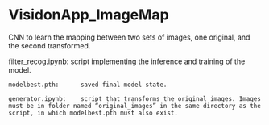# VisidonApp_ImageMap
CNN to learn the mapping between two sets of images, one original, and the second transformed.

 filter_recog.ipynb: 	script implementing the inference and training of the model.
 
	modelbest.pth: 		saved final model state.
 
	generator.ipynb:	script that transforms the original images. Images must be in folder named “original_images” in the same directory as the script, in which modelbest.pth must also exist.


